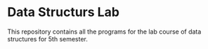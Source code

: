 # Data Structurs Lab

This repository contains all the programs for the lab course of data structures for 5th semester.
